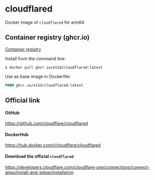 # cloudflared
Docker image of `cloudflared` for arm64

## Container registry (ghcr.io) 
[Container registry](../../pkgs/container/cloudflared)

Install from the command line:
```console
$ docker pull ghcr.io/e11d/cloudflared:latest
```
Use as base image in Dockerfile:
```Dockerfile
FROM ghcr.io/e11d/cloudflared:latest
```

## Official link

#### GitHub
https://github.com/cloudflare/cloudflared

#### DockerHub
https://hub.docker.com/r/cloudflare/cloudflared

#### Download the official `cloudflared`
https://developers.cloudflare.com/cloudflare-one/connections/connect-apps/install-and-setup/installation
